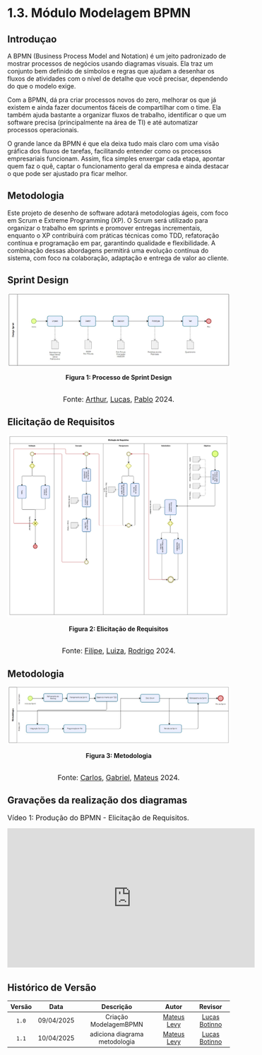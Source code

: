 # 1.3. Módulo Modelagem BPMN

## __Introduçao__

A BPMN (Business Process Model and Notation) é um jeito padronizado de mostrar processos de negócios usando diagramas visuais. Ela traz um conjunto bem definido de símbolos e regras que ajudam a desenhar os fluxos de atividades com o nível de detalhe que você precisar, dependendo do que o modelo exige.

Com a BPMN, dá pra criar processos novos do zero, melhorar os que já existem e ainda fazer documentos fáceis de compartilhar com o time. Ela também ajuda bastante a organizar fluxos de trabalho, identificar o que um software precisa (principalmente na área de TI) e até automatizar processos operacionais.

O grande lance da BPMN é que ela deixa tudo mais claro com uma visão gráfica dos fluxos de tarefas, facilitando entender como os processos empresariais funcionam. Assim, fica simples enxergar cada etapa, apontar quem faz o quê, captar o funcionamento geral da empresa e ainda destacar o que pode ser ajustado pra ficar melhor.


## __Metodologia__

Este projeto de desenho de software adotará metodologias ágeis, com foco em Scrum e Extreme Programming (XP). O Scrum será utilizado para organizar o trabalho em sprints e promover entregas incrementais, enquanto o XP contribuirá com práticas técnicas como TDD, refatoração contínua e programação em par, garantindo qualidade e flexibilidade. A combinação dessas abordagens permitirá uma evolução contínua do sistema, com foco na colaboração, adaptação e entrega de valor ao cliente.



## Sprint Design

![Artefato Sprint Design](../assets/bpmn_designsprint/imagem-bpmn-design-sprint.jpg)

<figcaption align='center'>
    <b>Figura 1: Processo de Sprint Design </b>
</figcaption>
<br>

<div  style="text-align: center">

 <font size="3">Fonte: [Arthur](https://github.com/arthurfonsecaa), [Lucas](https://github.com/bottinolucas), [Pablo](https://github.com/Pabloserrapxx) 2024.</font>

</div>




## Elicitação de Requisitos

![Artefato Elicitação](../assets/bpmn_elicitacao/bpmn_elicitacao.png)

<figcaption align='center'>
    <b>Figura 2: Elicitação de Requisitos </b>
</figcaption>
<br>

<div  style="text-align: center">


 <font size="3">Fonte: [Filipe](https://github.com/fillipeb50), [Luiza](https://github.com/LuizaMaluf), [Rodrigo](https://github.com/rodfon3301) 2024.</font>

</div>



## Metodologia

![Artefato Metodologia](../assets/bpmn_metodologia/bpmn_metodologia.jpeg)

<figcaption align='center'>
    <b>Figura 3: Metodologia </b>
</figcaption>
<br>

<div  style="text-align: center">


 <font size="3">Fonte: [Carlos](https://github.com/carlinn1), [Gabriel](https://github.com/gabrielsarcan), [Mateus](https://github.com/mateus9levy) 2024.</font>

</div>


## Gravações da realização dos diagramas

<font size="3"><p> Vídeo 1: Produção do BPMN - Elicitação de Requisitos.</p></font>

<div style= "max-width:450px">
<iframe width="560" height="315" src="https://www.youtube.com/embed/033lENt9pqk?si=R3IZTteRWgcHv3lg" title="YouTube video player" frameborder="0" allow="accelerometer; autoplay; clipboard-write; encrypted-media; gyroscope; picture-in-picture; web-share" referrerpolicy="strict-origin-when-cross-origin" allowfullscreen></iframe>
</div>


## Histórico de Versão

| Versão | Data | Descrição | Autor | Revisor
|:-:|:-:|:-:|:-:|:-:|
|`1.0`| 09/04/2025 | Criação ModelagemBPMN | [Mateus Levy](https://github.com/mateus9levy) | [Lucas Botinno](https://github.com/bottinolucas) |
|`1.1`| 10/04/2025 | adiciona diagrama metodologia| [Mateus Levy](https://github.com/mateus9levy) | [Lucas Botinno](https://github.com/bottinolucas) |



